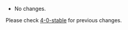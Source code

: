 * No changes.

Please check [4-0-stable](https://github.com/rails/rails/blob/4-0-stable/guides/CHANGELOG.md) for previous changes.
